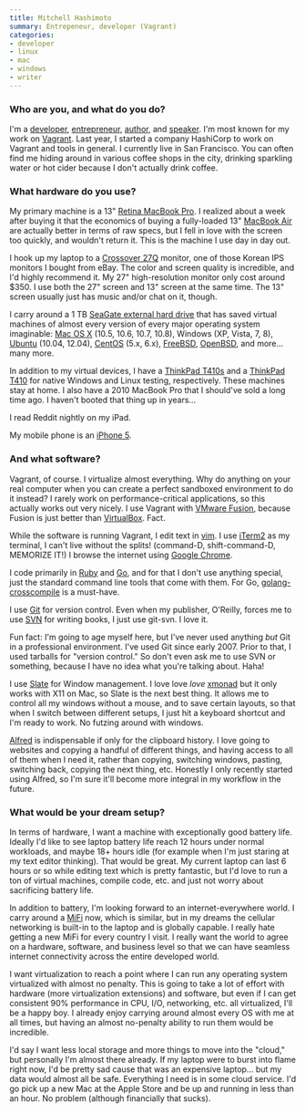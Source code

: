 ```yaml
---
title: Mitchell Hashimoto
summary: Entrepeneur, developer (Vagrant)
categories:
- developer
- linux
- mac
- windows
- writer
---
```


### Who are you, and what do you do?

I'm a [developer](https://github.com/mitchellh "Mitchell's GitHub account."), [entrepreneur](http://www.hashicorp.com/ "Mitchell's company."), [author](http://www.oreillynet.com/pub/au/5373 "Mitchell's books."), and [speaker](http://lanyrd.com/profile/mitchellh/ "Mitchell's talks."). I'm most known for my work on [Vagrant][]. Last year, I started a company HashiCorp to work on Vagrant and tools in general. I currently live in San Francisco. You can often find me hiding around in various coffee shops in the city, drinking sparkling water or hot cider because I don't actually drink coffee.

### What hardware do you use?

My primary machine is a 13" [Retina MacBook Pro][macbook-pro]. I realized about a week after buying it that the economics of buying a fully-loaded 13" [MacBook Air][macbook-air] are actually better in terms of raw specs, but I fell in love with the screen too quickly, and wouldn't return it. This is the machine I use day in day out.

I hook up my laptop to a [Crossover 27Q][27q] monitor, one of those Korean IPS monitors I bought from eBay. The color and screen quality is incredible, and I'd highly recommend it. My 27" high-resolution monitor only cost around $350. I use both the 27" screen and 13" screen at the same time. The 13" screen usually just has music and/or chat on it, though.

I carry around a 1 TB [SeaGate external hard drive][expansion-portable] that has saved virtual machines of almost every version of every major operating system imaginable: [Mac OS X][macos] (10.5, 10.6, 10.7, 10.8), Windows (XP, Vista, 7, 8), [Ubuntu][] (10.04, 12.04), [CentOS][] (5.x, 6.x), [FreeBSD][], [OpenBSD][], and more... many more.

In addition to my virtual devices, I have a [ThinkPad T410s][thinkpad-t410s] and a [ThinkPad T410][thinkpad-t410] for native Windows and Linux testing, respectively. These machines stay at home. I also have a 2010 MacBook Pro that I should've sold a long time ago. I haven't booted that thing up in years...

I read Reddit nightly on my iPad.

My mobile phone is an [iPhone 5][iphone-5].

### And what software?

Vagrant, of course. I virtualize almost everything. Why do anything on your real computer when you can create a perfect sandboxed environment to do it instead? I rarely work on performance-critical applications, so this actually works out very nicely. I use Vagrant with [VMware Fusion][vmware-fusion], because Fusion is just better than [VirtualBox][]. Fact.

While the software is running Vagrant, I edit text in [vim][]. I use [iTerm2][] as my terminal, I can't live without the splits! (command-D, shift-command-D, MEMORIZE IT!) I browse the internet using [Google Chrome][chrome].

I code primarily in [Ruby][] and [Go][], and for that I don't use anything special, just the standard command line tools that come with them. For Go, [golang-crosscompile][] is a must-have.

I use [Git][] for version control. Even when my publisher, O'Reilly, forces me to use [SVN][subversion] for writing books, I just use git-svn. I love it.

Fun fact: I'm going to age myself here, but I've never used anything *but* Git in a professional environment. I've used Git since early 2007. Prior to that, I used tarballs for "version control." So don't even ask me to use SVN or something, because I have no idea what you're talking about. Haha!

I use [Slate][] for Window management. I love love *love* [xmonad][] but it only works with X11 on Mac, so Slate is the next best thing. It allows me to control all my windows without a mouse, and to save certain layouts, so that when I switch between different setups, I just hit a keyboard shortcut and I'm ready to work. No futzing around with windows.

[Alfred][] is indispensable if only for the clipboard history. I love going to websites and copying a handful of different things, and having access to all of them when I need it, rather than copying, switching windows, pasting, switching back, copying the next thing, etc. Honestly I only recently started using Alfred, so I'm sure it'll become more integral in my workflow in the future.

### What would be your dream setup?

In terms of hardware, I want a machine with exceptionally good battery life. Ideally I'd like to see laptop battery life reach 12 hours under normal workloads, and maybe 18+ hours idle (for example when I'm just staring at my text editor thinking). That would be great. My current laptop can last 6 hours or so while editing text which is pretty fantastic, but I'd love to run a ton of virtual machines, compile code, etc. and just not worry about sacrificing battery life.

In addition to battery, I'm looking forward to an internet-everywhere world. I carry around a [MiFi][] now, which is similar, but in my dreams the cellular networking is built-in to the laptop and is globally capable. I really hate getting a new MiFi for every country I visit. I really want the world to agree on a hardware, software, and business level so that we can have seamless internet connectivity across the entire developed world.

I want virtualization to reach a point where I can run any operating system virtualized with almost no penalty. This is going to take a lot of effort with hardware (more virtualization extensions) and software, but even if I can get consistent 90% performance in CPU, I/O, networking, etc. all virtualized, I'll be a happy boy. I already enjoy carrying around almost every OS with me at all times, but having an almost no-penalty ability to run them would be incredible.

I'd say I want less local storage and more things to move into the "cloud," but personally I'm almost there already. If my laptop were to burst into flame right now, I'd be pretty sad cause that was an expensive laptop... but my data would almost all be safe. Everything I need is in some cloud service. I'd go pick up a new Mac at the Apple Store and be up and running in less than an hour. No problem (although financially that sucks).

[27q]: https://www.amazon.com/CROSSOVER-27Q-LED-P-2560X1440-Monitor/dp/B008B6I5UW "A 27 inch LCD screen."
[alfred]: https://www.alfredapp.com/ "A launcher app for the Mac."
[centos]: https://www.centos.org/ "A Linux distribution."
[chrome]: https://www.google.com/intl/en/chrome/browser/ "A WebKit-based browser, where each tab runs in its own thread."
[expansion-portable]: https://www.seagate.com/external-hard-drives/portable-hard-drives/standard/expansion-portable/ "An external hard drive."
[freebsd]: https://www.freebsd.org/ "An open source operating system."
[git]: https://git-scm.com/ "A version control system."
[go]: https://golang.org/ "A compiled programming language."
[golang-crosscompile]: https://github.com/davecheney/golang-crosscompile "A tool for cross-compiling Go language binaries."
[iphone-5]: https://en.wikipedia.org/wiki/IPhone_5 "A smartphone."
[iterm2]: https://iterm2.com/ "An alternative terminal application for Mac OS X."
[macbook-air]: https://www.apple.com/macbook-air/ "A very thin laptop."
[macbook-pro]: https://www.apple.com/macbook-pro/ "A laptop."
[macos]: https://en.wikipedia.org/wiki/MacOS "An operating system for Mac hardware."
[mifi]: https://en.wikipedia.org/wiki/MiFi "A portable mobile hotspot."
[openbsd]: http://www.openbsd.org/ "An open-source operating system emphasising security and cryptography."
[ruby]: https://www.ruby-lang.org/en/ "An interpreted scripting language."
[slate]: https://github.com/jigish/slate "A free window management tool for the Mac."
[subversion]: http://subversion.tigris.org/ "A version control system."
[thinkpad-t410]: http://www.thinkwiki.org/wiki/Category:T410 "A thin 14 inch PC laptop."
[thinkpad-t410s]: http://www.thinkwiki.org/wiki/Category:T410s "A thin 14 inch PC laptop."
[ubuntu]: https://www.ubuntu.com/ "A Unix distribution."
[vagrant]: https://www.vagrantup.com/ "Software for building and installing virtual dev environments."
[vim]: https://www.vim.org/ "A command-line text editor."
[virtualbox]: https://www.virtualbox.org/ "Open-source virtualisation software."
[vmware-fusion]: https://www.vmware.com/products/fusion.html "A PC emulator for the Mac."
[xmonad]: https://xmonad.org/ "A tiling window manager for X11."

